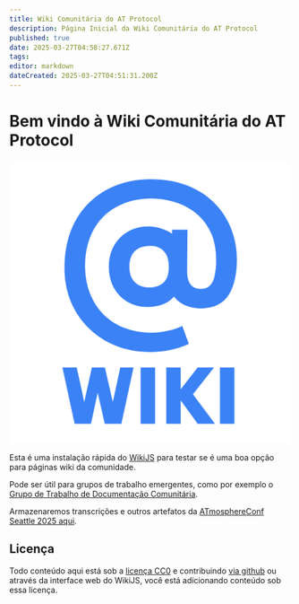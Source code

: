 ```yaml
---
title: Wiki Comunitária do AT Protocol
description: Página Inicial da Wiki Comunitária do AT Protocol
published: true
date: 2025-03-27T04:58:27.671Z
tags: 
editor: markdown
dateCreated: 2025-03-27T04:51:31.200Z
---
```


# Bem vindo à Wiki Comunitária do AT Protocol

![@logo da wiki](/assets/atwiki512.png)

Esta é uma instalação rápida do [WikiJS](/wikijs) para testar se é uma boa opção para páginas wiki da comunidade.

Pode ser útil para grupos de trabalho emergentes, como por exemplo o [Grupo de Trabalho de Documentação Comunitária](/working-groups/community-documentation/).

Armazenaremos transcrições e outros artefatos da [ATmosphereConf Seattle 2025 aqui](/atmosphereconf/seattle2025/).

## Licença

Todo conteúdo aqui está sob a [licença CC0](https://github.com/ATProtocol-Community/atprotocommunitywiki?tab=CC0-1.0-1-ov-file#readme) e contribuindo [via github](https://github.com/ATProtocol-Community/atprotocommunitywiki) ou através da interface web do WikiJS, você está adicionando conteúdo sob essa licença.